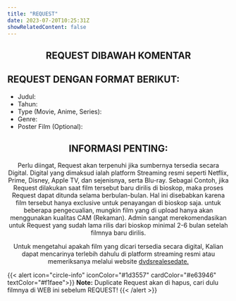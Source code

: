 ```yaml
---
title: "REQUEST"
date: 2023-07-20T10:25:31Z
showRelatedContent: false
---
```


<h2 style="text-align:center;" "font-weight: 200;">REQUEST DIBAWAH KOMENTAR</h2>

## REQUEST DENGAN FORMAT BERIKUT:
- Judul:
- Tahun:
- Type (Movie, Anime, Series): 
- Genre:
- Poster Film (Optional): 

 <center><h2>INFORMASI PENTING:</h2>

Perlu diingat, Request akan terpenuhi jika sumbernya tersedia secara Digital. Digital yang dimaksud ialah platform Streaming resmi seperti Netflix, Prime, Disney, Apple TV, dan sejenisnya, serta Blu-ray. Sebagai Contoh, jika Request dilakukan saat film tersebut baru dirilis di bioskop, maka proses Request dapat ditunda selama berbulan-bulan. Hal ini disebabkan karena film tersebut hanya exclusive untuk penayangan di bioskop saja. untuk beberapa pengecualian, mungkin film yang di upload hanya akan menggunakan kualitas CAM (Rekaman). Admin sangat merekomendasikan untuk Request yang sudah lama rilis dari bioskop minimal 2-6 bulan setelah filmnya baru dirilis. 

Untuk mengetahui apakah film yang dicari tersedia secara digital, Kalian dapat mencarinya terlebih dahulu di platform streaming resmi atau memeriksanya melalui website <a href ="https://www.dvdsreleasedates.com/" target="_blank">dvdsrealesedate.</a></center>

{{< alert icon="circle-info" iconColor="#1d3557" cardColor="#e63946" textColor="#f1faee">}}
**Note:** Duplicate Request akan di hapus, cari dulu filmnya di WEB ini sebelum REQUEST!
{{< /alert >}}